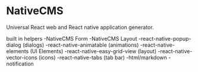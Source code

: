 # NativeCMS
Universal React web and React native application generator.

built in helpers
-NativeCMS Form
-NativeCMS Layout
-react-native-popup-dialog (dialogs)
-react-native-animatable (animations)
-react-native-elements (UI Elements)
-react-native-easy-grid-view (layout)
-react-native-vector-icons (icons)
-react-native-tabs (tab bar)
-html/markdown
-notification